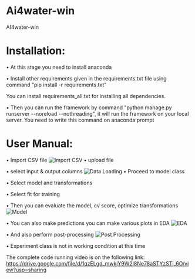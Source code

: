 # Ai4water-win
AI4water-win
# Installation:
•	At this stage you need to install anaconda

•	Install other requirements given in the requirements.txt file using command "pip install -r requirements.txt"

You can install requirements_all.txt for installing all dependencies.

•	Then you can run the framework by command "python manage.py runserver --noreload --nothreading", it will run the framework on your local server. You need to write this command on anaconda prompt
# User Manual: 
•	Import CSV file
![Import CSV](https://github.com/FazilaRubab/Ai4water_win/assets/51526391/88741b2c-9e14-4c40-a58c-724cb7d78ab6)
•	upload file 

•	select input & output columns 
![Data Loading](https://github.com/FazilaRubab/Ai4water_win/assets/51526391/042ddc77-3c5f-45d5-b53e-f84ce2a9fe92)
•	Proceed to model class

•	Select model and transformations

•	Select fit for training 

•	Then you can evaluate the model, cv score, optimize transformations
![Model](https://github.com/FazilaRubab/Ai4water_win/assets/51526391/c4e7fa3e-4a4a-4cf7-9314-29ef50d8613c)

•	You can also make predictions you can make various plots in EDA 
![EDA](https://github.com/FazilaRubab/Ai4water_win/assets/51526391/237c8dd4-5800-49c8-8735-5df38a67b6cc)

•	And also perform post-processing
![Post Processing](https://github.com/FazilaRubab/Ai4water_win/assets/51526391/03258eea-8a21-49d5-acbd-628843ab6d96)

•	Experiment class is not in working condition at this time

The complete code running video is on the following link: https://drive.google.com/file/d/1qzELgd_mwkjY9W2l8Ne78aSTYzSTj_6O/view?usp=sharing
